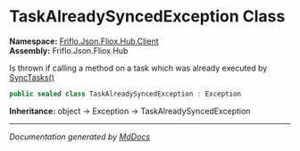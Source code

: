 ﻿<!--  
  <auto-generated>   
    The contents of this file were generated by a tool.  
    Changes to this file may be list if the file is regenerated  
  </auto-generated>   
-->

# TaskAlreadySyncedException Class

**Namespace:** [Friflo.Json.Fliox.Hub.Client](../index.md)  
**Assembly:** Friflo.Json.Fliox.Hub

Is thrown if calling a method on a task which was already executed by [SyncTasks()](../FlioxClient/methods/SyncTasks.md)

```csharp
public sealed class TaskAlreadySyncedException : Exception
```

**Inheritance:** object → Exception → TaskAlreadySyncedException

___

*Documentation generated by [MdDocs](https://github.com/ap0llo/mddocs)*

